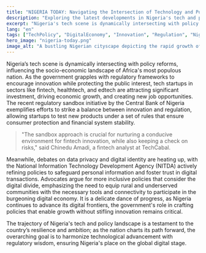 ```yaml
---
title: "NIGERIA TODAY: Navigating the Intersection of Technology and Policy"
description: "Exploring the latest developments in Nigeria's tech and policy landscape."
excerpt: "Nigeria's tech scene is dynamically intersecting with policy reforms."
lang: "en"
tags: ["TechPolicy", "DigitalEconomy", "Innovation", "Regulation", "Nigeria"]
hero_image: "nigeria-today.png"
image_alt: "A bustling Nigerian cityscape depicting the rapid growth of technology and policy"
---
```


Nigeria’s tech scene is dynamically intersecting with policy reforms, influencing the socio-economic landscape of Africa's most populous nation. As the government grapples with regulatory frameworks to encourage innovation while protecting the public interest, tech startups in sectors like fintech, healthtech, and edtech are attracting significant investment, driving economic growth, and creating new job opportunities. The recent regulatory sandbox initiative by the Central Bank of Nigeria exemplifies efforts to strike a balance between innovation and regulation, allowing startups to test new products under a set of rules that ensure consumer protection and financial system stability.

> "The sandbox approach is crucial for nurturing a conducive environment for fintech innovation, while also keeping a check on risks," said Chinedu Amadi, a fintech analyst at TechCabal.

Meanwhile, debates on data privacy and digital identity are heating up, with the National Information Technology Development Agency (NITDA) actively refining policies to safeguard personal information and foster trust in digital transactions. Advocates argue for more inclusive policies that consider the digital divide, emphasizing the need to equip rural and underserved communities with the necessary tools and connectivity to participate in the burgeoning digital economy. It is a delicate dance of progress, as Nigeria continues to advance its digital frontiers, the government's role in crafting policies that enable growth without stifling innovation remains critical.

The trajectory of Nigeria's tech and policy landscape is a testament to the country’s resilience and ambition; as the nation charts its path forward, the overarching goal is to harmonize technological advancement with regulatory wisdom, ensuring Nigeria's place on the global digital stage.